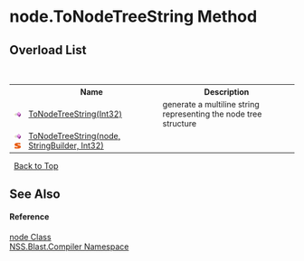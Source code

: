 # node.ToNodeTreeString Method 
 


## Overload List
&nbsp;<table><tr><th></th><th>Name</th><th>Description</th></tr><tr><td>![Public method](media/pubmethod.gif "Public method")</td><td><a href="25153c19-0ff4-d838-b71c-2f45dffab0fe.md">ToNodeTreeString(Int32)</a></td><td>
generate a multiline string representing the node tree structure</td></tr><tr><td>![Public method](media/pubmethod.gif "Public method")![Static member](media/static.gif "Static member")</td><td><a href="224c1faf-4e14-8d7a-f348-4646d7fb5db5.md">ToNodeTreeString(node, StringBuilder, Int32)</a></td><td></td></tr></table>&nbsp;
<a href="#node.tonodetreestring-method">Back to Top</a>

## See Also


#### Reference
<a href="7dc9b7e9-64ad-f224-ae1a-4e6639739f56.md">node Class</a><br /><a href="26a25caa-f50b-92ad-f15c-dbb9db1493ae.md">NSS.Blast.Compiler Namespace</a><br />